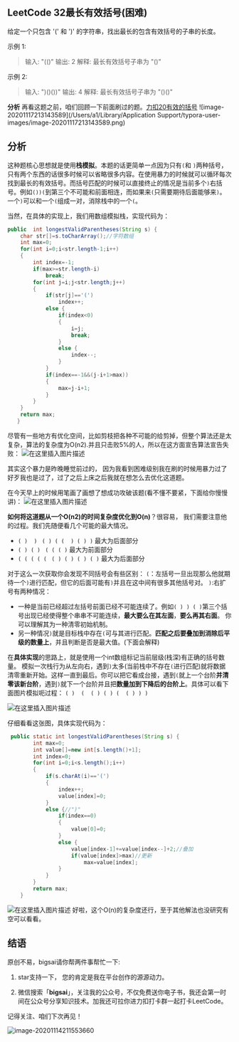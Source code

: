 ## LeetCode 32最长有效括号(困难)
给定一个只包含 '(' 和 ')' 的字符串，找出最长的包含有效括号的子串的长度。

示例 1:

>输入: "(()"
>输出: 2
>解释: 最长有效括号子串为 "()"

示例 2:
>输入: ")()())"
>输出: 4
>解释: 最长有效括号子串为 "()()"

**分析**
再看这题之前，咱们回顾一下前面刷过的题。[力扣20有效的括号](https://bigsai.blog.csdn.net/article/details/108432953)
![image-20201117213143589](/Users/a1/Library/Application Support/typora-user-images/image-20201117213143589.png)

## 分析
这种题核心思想就是使用**栈模拟**。本题的话更简单一点因为只有`(`和	`)`两种括号，只有两个东西的话很多时候可以省略很多内容。在使用暴力的时候就可以循环每次找到最长的有效括号。而括号匹配的时候可以直接终止的情况是当前多个`)`右括号。例如`())(`到第三个不可能和前面相连，而如果来`(`只需要期待后面能够来`)`。一个`)`可以和一个`(`组成一对，消除栈中的一个`(`。

当然，在具体的实现上，我们用数组模拟栈，实现代码为：

```java
public  int longestValidParentheses(String s) {
	char str[]=s.toCharArray();//字符数组
	int max=0;
	for(int i=0;i<str.length-1;i++)
	{
		int index=-1;
		if(max>=str.length-i)
			break;
		for(int j=i;j<str.length;j++)
		{
			if(str[j]=='(')
				index++;
			else {
				if(index<0)
				{
					i=j;
					break;
				}
				else {
					index--;
				}
			}
			if(index==-1&&(j-i+1>max))
			{
				max=j-i+1;
			}
		}
	}	
	return max;
   }
```
尽管有一些地方有优化空间，比如剪枝把各种不可能的给剪掉，但整个算法还是太复杂，算法的复杂度为O(n2).并且只击败5%的人，所以在这方面宣告算法宣告失败：
![在这里插入图片描述](https://img-blog.csdnimg.cn/2020092613455176.png?x-oss-process=image/watermark,type_ZmFuZ3poZW5naGVpdGk,shadow_10,text_aHR0cHM6Ly9ibG9nLmNzZG4ubmV0L3FxXzQwNjkzMTcx,size_16,color_FFFFFF,t_70)

其实这个暴力是昨晚睡觉前过的， 因为我看到困难级别我在刷的时候用暴力过了好歹我也是过了，过了之后上床之后我就在想怎么去优化这道题。

在今天早上的时候用笔画了画想了想成功攻破该题(看不懂不要紧，下面给你慢慢讲)：
![在这里插入图片描述](https://img-blog.csdnimg.cn/20200926150413845.png?x-oss-process=image/watermark,type_ZmFuZ3poZW5naGVpdGk,shadow_10,text_aHR0cHM6Ly9ibG9nLmNzZG4ubmV0L3FxXzQwNjkzMTcx,size_1,color_FFFFFF,t_70#pic_center)

**如何将这道题从一个O(n2)的时间复杂度优化到O(n)**？很容易， 我们需要注意他的过程。我们先随便看几个可能的最大情况。

- `( )  ) ` `( ) ( (  ) ( ) )` 最大为后面部分
- `( ) ( ) ` `( ( ( )` 最大为前面部分
- `( ( ( ( ( ` `( ) ( ) ( ) ( )` 最大为后面部分

对于这么一次获取你会发现不同括号会有些区别：
`(`：左括号一旦出现那么他就期待一个`)`进行匹配，但它的后面可能有`)`并且在这中间有很多其他括号对。
`)`:右扩号有两种情况：
- 一种是当前已经超过左括号前面已经不可能连续了。例如`( ) ) ( )`第三个括号出现已经使得整个串串不可能连续，**最大要么在其左面**，**要么再其右面**。 你可以理解其为一种清零初始机制。
- 另一种情况`)`就是目标栈中存在`(`可与其进行匹配。**匹配之后要叠加到消除后平级的数量上**，并且判断是否是最大值。(下面会解释)

在**具体实现**的思路上，就是使用一个int数组标记当前层级(栈深)有正确的括号数量。	模拟一次栈行为从左向右，遇到`)`太多(当前栈中不存在`(`进行匹配)就将数据清零重新开始。这样一直到最后。你可以把它看成台接，遇到`(`就上一个台阶**并清零该新台阶**，遇到`)`就下一个台阶并且把**数量加到下降后的台阶上**。具体可以看下面图片模拟呃过程：
`( )  (  ( ) ( ) (  ( ) ) )`

![在这里插入图片描述](https://img-blog.csdnimg.cn/20200926204106127.png?x-oss-process=image/watermark,type_ZmFuZ3poZW5naGVpdGk,shadow_10,text_aHR0cHM6Ly9ibG9nLmNzZG4ubmV0L3FxXzQwNjkzMTcx,size_1,color_FFFFFF,t_70)

仔细看看这张图，具体实现代码为：

```java
 public static int longestValidParentheses(String s) {
		int max=0;	
		int value[]=new int[s.length()+1];
		int index=0;
		for(int i=0;i<s.length();i++)
		{
			if(s.charAt(i)=='(')
			{
				index++;
				value[index]=0;
			}
			else {//")"
				if(index==0)
				{
					value[0]=0;
				}
				else {
				    value[index-1]+=value[index--]+2;//叠加
				    if(value[index]>max)//更新
				    	max=value[index];
				}
			}
		}
		return max;
    }
```
![在这里插入图片描述](https://img-blog.csdnimg.cn/20200926204540756.png?x-oss-process=image/watermark,type_ZmFuZ3poZW5naGVpdGk,shadow_10,text_aHR0cHM6Ly9ibG9nLmNzZG4ubmV0L3FxXzQwNjkzMTcx,size_1,color_FFFFFF,t_70#pic_center)
好啦，这个O(n)的复杂度还行，至于其他解法也没研究有空可以看看。

## 结语

原创不易，bigsai请你帮两件事帮忙一下:

1. star支持一下， 您的肯定是我在平台创作的源源动力。

2. 微信搜索「**bigsai**」，关注我的公众号，不仅免费送你电子书，我还会第一时间在公众号分享知识技术。加我还可拉你进力扣打卡群一起打卡LeetCode。

记得关注、咱们下次再见！

![image-20201114211553660](https://bigsai.oss-cn-shanghai.aliyuncs.com/img/image-20201122215000846.png)